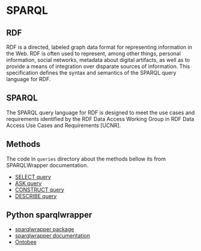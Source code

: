 # SPARQL

## RDF

RDF is a directed, labeled graph data format for representing information in the Web. RDF is often used to represent, among other things, personal information, social networks, metadata about digital artifacts, as well as to provide a means of integration over disparate sources of information. This specification defines the syntax and semantics of the SPARQL query language for RDF.

## SPARQL

The SPARQL query language for RDF is designed to meet the use cases and requirements identified by the RDF Data Access Working Group in RDF Data Access Use Cases and Requirements [UCNR]. 

## Methods

The code in `queries` directory about the methods bellow its from SPARQLWrapper documentation.

* [SELECT query](https://www.w3.org/TR/rdf-sparql-query/#select)
* [ASK query](https://www.w3.org/TR/rdf-sparql-query/#ask)
* [CONSTRUCT query](https://www.w3.org/TR/rdf-sparql-query/#construct)
* [DESCRIBE query](https://www.w3.org/TR/rdf-sparql-query/#describe)

## Python sparqlwrapper

* [sparqlwrapper package](https://pypi.org/project/SPARQLWrapper/)
* [sparqlwrapper documentation](https://rdflib.github.io/sparqlwrapper/)
* [Ontobee](http://www.ontobee.org/tutorial/sparql/)
